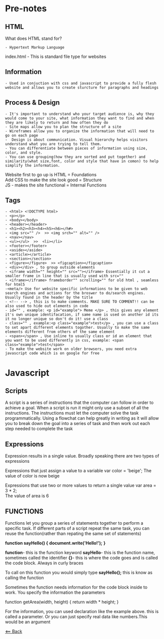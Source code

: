 # Pre-notes  

## HTML  

What does HTML stand for?  

    - Hypertext Markup Language  

index.html - This is standard file type for websites  

## Information  

    - Used in conjuction with css and javascript to provide a fully flesh website and allows you to create sturcture for paragraphs and headings

## Process & Design  

    - It's important to understand who your target audience is, why they would come to your site, what information they want to find and when they are likely to return and how often they do
    - Site maps allow you to plan the structure of a site
    - Wireframes allow you to organize the information that will need to go on each page
    -  Design is about communication. Visual hierarchy helps visitors understand what you are trying to tell them.
    - You can differentiate between pieces of information using size, color, and style.
    - You can use grouping(how they are sorted and put together) and similarity(what size,font, color and style that have in comon) to help simplify the information.

Website first to go up is HTML = Foundations  
Add CSS to make the site look good = Structure  
JS - makes the site functional = Internal Functions  

## Tags  

    - <html> <!DOCTYPE html>
    - <p></p>
    - <body></body>
    - <header></header>
    - <h1><h2><h3><h4><h5><h6></h#>
    - <img src="" />  >> <img srch="" alt="" />
    - <nav></nav>
    - <ul></ul>  >>  <li></li>
    - <footer></footer>
    - <aside></aside>
    - <article></article>
    - <section></section>
    - <figure></figure>  >> <figcaption></figcaption>
    - <div></div> , to group outside elements
    - <iframe width="" height="" src=""></iframe> Essentially it cut a smaller frame in line that is usually used with src=""
    - <iframe></iframe> frameborder"" scrolling="" for old html , seamless for html5
    -<meta/> Use for website specific informations to be given to web search engines and actions for the broswer to do/search engines. Usually found in the header by the title
    - <!-- --> , this is to make comments. MAKE SURE TO COMMENT!! can be also used to hide out elements in code
    - id="" , example: <p id="example"> Meme </p> , this gives any element it's own unique identifacation, if same name is used on another id its it no longer unique so don't do it! use a class
    - class="" , example:<p class="example">test</p> , you can use a class to set apart different elements togother. Usually to make the same elements different from others of the same element
    - <span></span> , Use inline to usually class or id an element that you want to be used differently in css, example: <span class="example">test</span>
    - To make the website work on older browsers, you need extra javascript code which is on google for free

# Javascript

## Scripts

A script is a series of instructions that the computer can follow in order to achieve a goal. When a script is run it might only use a subset of all the instructions. The instructions must let the computer solve the task programmatically. Using a flowchat can help greatly in writing as it will allow you to break down the goal into a series of task and then work out each step needed to complete the task  

## Expressions

Expression results in a single value. Broadly speaking there are two types of expressions

Expressions that just assign a value to a variable
 var color = 'beige';
The value of color is now beige

Expressions that use two or more values to return a single value
    var area = 3 * 2;  
The value of area is 6

## FUNCTIONS

Functions let you group a series of statements together to perform  a specific task. If different parts of a script repeat the same task, you can reuse the function(rather than repating the same set of statements)

**function sayHello() {**
    **document.write('Hello!');**
**}**

**function**- this is the function keyword
**sayHello**- this is the function name, sometimes called the identifier
**{}**- this is where the code goes and is called the code block. Always in curly braces

To call on this function you would simply type
**sayHello();**
this is know as calling the function

Sometimes the function needs information for the code block inside to work. You specify the information the parameters

function getArea(width, height) {
    return width * height;
}

For the information, you can used declaration like the example above. this is called a parameter.
Or you can just specify real data like numbers.This would be an argument  

[<== Back](../README.md)
